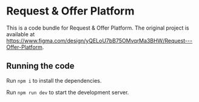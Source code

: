 
  # Request & Offer Platform

  This is a code bundle for Request & Offer Platform. The original project is available at https://www.figma.com/design/yQELoU7bB75OMvqrMa3BHW/Request---Offer-Platform.

  ## Running the code

  Run `npm i` to install the dependencies.

  Run `npm run dev` to start the development server.
  